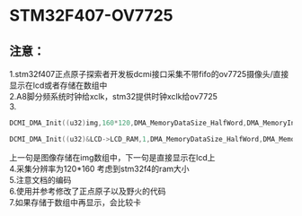# STM32F407-OV7725
## 注意：
1.stm32f407正点原子探索者开发板dcmi接口采集不带fifo的ov7725摄像头/直接显示在lcd或者存储在数组中<br>
2.A8脚分频系统时钟给xclk，stm32提供时钟xclk给ov7725<br>
3.
```c
DCMI_DMA_Init((u32)img,160*120,DMA_MemoryDataSize_HalfWord,DMA_MemoryInc_Enable);//DCMI DMA配置 
```
```c
DCMI_DMA_Init((u32)&LCD->LCD_RAM,1,DMA_MemoryDataSize_HalfWord,DMA_MemoryInc_Disable);//DCMI DMA配置  
```
上一句是图像存储在img数组中，下一句是直接显示在lcd上<br>
4.采集分辨率为120*160 考虑到stm32f4的ram大小<br>
5.注意文档的编码<br>
6.使用并参考修改了正点原子以及野火的代码<br>
7.如果存储于数组中再显示，会比较卡
